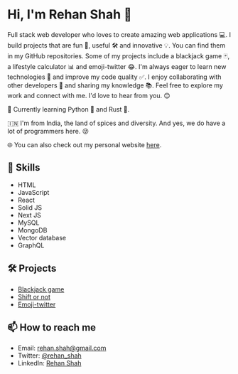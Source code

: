 # Hi, I'm Rehan Shah 👋

Full stack web developer who loves to create amazing web applications 💻. I build projects that are fun 🎉, useful 🛠️ and innovative 💡. You can find them in my GitHub repositories. Some of my projects include a blackjack game 🃏, a lifestyle calculator 📊 and emoji-twitter 😂. I'm always eager to learn new technologies 🚀 and improve my code quality ✅. I enjoy collaborating with other developers 👥 and sharing my knowledge 📚. Feel free to explore my work and connect with me. I'd love to hear from you. 😊

🔭 Currently learning Python 🐍 and Rust 🦀.

🇮🇳 I'm from India, the land of spices and diversity. And yes, we do have a lot of programmers here. 😜

🌐 You can also check out my personal website [here](https://personal-website-orpin-xi.vercel.app/).

## 🚀 Skills
- HTML
- JavaScript
- React
- Solid JS
- Next JS
- MySQL
- MongoDB
- Vector database
- GraphQL

## 🛠️ Projects
- [Blackjack game](https://github.com/Rehan-shah/blackjack-game)
- [Shift or not](https://github.com/Rehan-shah/shift-or-not)
- [Emoji-twitter](https://github.com/Rehan-shah/emoji-twitter)

## 📫 How to reach me
- Email: rehan.shah@gmail.com
- Twitter: [@rehan_shah](https://twitter.com/rehan_shah)
- LinkedIn: [Rehan Shah](https://www.linkedin.com/in/rehan-shah/)

